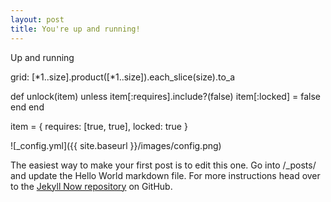```yaml
---
layout: post
title: You're up and running!
---
```


Up and running

grid:
  [*1..size].product([*1..size]).each_slice(size).to_a
  
  def unlock(item)
   unless item[:requires].include?(false)
     item[:locked] = false
     end
   end

   item = {
     requires: [true, true],
     locked: true
   }


  
![_config.yml]({{ site.baseurl }}/images/config.png)

The easiest way to make your first post is to edit this one. Go into /_posts/ and update the Hello World markdown file. For more instructions head over to the [Jekyll Now repository](https://github.com/barryclark/jekyll-now) on GitHub.
